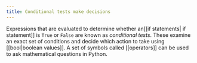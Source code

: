 ```yaml
---
title: Conditional tests make decisions
---
```


Expressions that are evaluated to determine whether an[[if statements| if statement]] is `True` or `False` are known as *conditional tests*. These examine an exact set of conditions and decide which action to take using [[bool|boolean values]]. A set of symbols called [[operators]] can be used to ask mathematical questions in Python.

